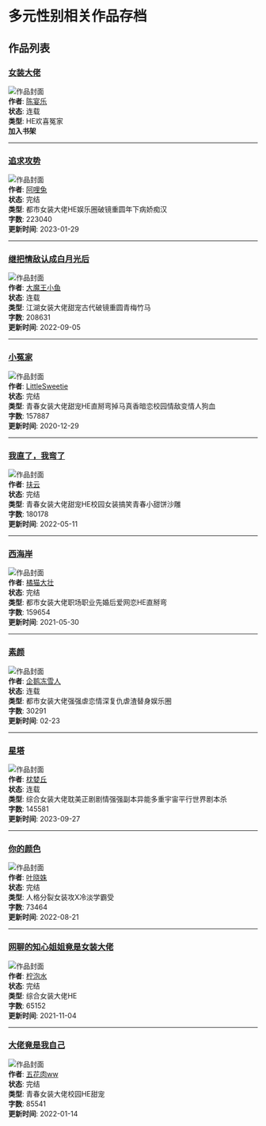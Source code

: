 # 多元性别相关作品存档

## 作品列表

### [女装大佬](https://novel-16074.html)
![作品封面](https://resourcecp-cdn.gongzicp.com/uploads/20190103/97aaa300a28982507c79f64ced81c4e4.jpg?x-oss-process=style/small)  
**作者**: [陈宴乐](https://zone/author-5111.html)  
**状态**: 连载  
**类型**: HE欢喜冤家  
**加入书架**

---

### [追求攻势](https://novel-703243.html)
![作品封面](https://resourcecp-cdn.gongzicp.com/uploads/20220528/0cc147b9f737747b4c314abd2eddf48906.jpg?x-oss-process=style/small)  
**作者**: [阿哩兔](https://zone/author-162776.html)  
**状态**: 完结  
**类型**: 都市女装大佬HE娱乐圈破镜重圆年下病娇痴汉  
**字数**: 223040  
**更新时间**: 2023-01-29  

---

### [继把情敌认成白月光后](https://novel-764721.html)
![作品封面](https://resourcecp-cdn.gongzicp.com/uploads/20240509/0c44ced90ab8c8bfa3b163c51b3f4f7da0.jpg?x-oss-process=style/small)  
**作者**: [大魔王小鱼](https://zone/author-27710.html)  
**状态**: 连载  
**类型**: 江湖女装大佬甜宠古代破镜重圆青梅竹马  
**字数**: 208631  
**更新时间**: 2022-09-05  

---

### [小冤家](https://novel-241354.html)
![作品封面](https://resourcecp-cdn.gongzicp.com/files/images/nocover.jpg?x-oss-process=style/small)  
**作者**: [LittleSweetie](https://zone/author-10815.html)  
**状态**: 完结  
**类型**: 青春女装大佬甜宠HE直掰弯掉马真香暗恋校园情敌变情人狗血  
**字数**: 157887  
**更新时间**: 2020-12-29  

---

### [我直了，我弯了](https://novel-300283.html)
![作品封面](https://resourcecp-cdn.gongzicp.com/uploads/20210321/0cfb4d114f307c74043b2ca08bcb3b4f74.jpg?x-oss-process=style/small)  
**作者**: [扶云](https://zone/author-109362.html)  
**状态**: 完结  
**类型**: 青春女装大佬甜宠HE校园女装搞笑青春小甜饼沙雕  
**字数**: 180178  
**更新时间**: 2022-05-11  

---

### [西海岸](https://novel-258698.html)
![作品封面](https://resourcecp-cdn.gongzicp.com/uploads/20201226/0c5e5371b21f8b5bd3bec4abd27aaaaa13.jpg?x-oss-process=style/small)  
**作者**: [橘猫大壮](https://zone/author-120236.html)  
**状态**: 完结  
**类型**: 都市女装大佬职场职业先婚后爱网恋HE直掰弯  
**字数**: 159654  
**更新时间**: 2021-05-30  

---

### [素颜](https://novel-1786608.html)
![作品封面](https://resourcecp-cdn.gongzicp.com/uploads/20250213/0c800035ed8ae0d9d6cbf1bd4bad7d634d.jpg?x-oss-process=style/small)  
**作者**: [企鹅冻雪人](https://zone/author-286399.html)  
**状态**: 连载  
**类型**: 都市女装大佬强强虐恋情深复仇虐渣替身娱乐圈  
**字数**: 30291  
**更新时间**: 02-23  

---

### [星塔](https://novel-1333331.html)
![作品封面](https://resourcecp-cdn.gongzicp.com/uploads/20230702/0c2cdb65257e4782bd925847282f70ed5a.jpg?x-oss-process=style/small)  
**作者**: [枕婪丘](https://zone/author-218190.html)  
**状态**: 连载  
**类型**: 综合女装大佬耽美正剧剧情强强副本异能多重宇宙平行世界剧本杀  
**字数**: 145581  
**更新时间**: 2023-09-27  

---

### [你的颜色](https://novel-989736.html)
![作品封面](https://resourcecp-cdn.gongzicp.com/uploads/20221224/4ad29a27bfca20e69fbc7766b83cc903.jpg?x-oss-process=style/small)  
**作者**: [叶晓姝](https://zone/author-253775.html)  
**状态**: 完结  
**类型**: 人格分裂女装攻X冷淡学霸受  
**字数**: 73464  
**更新时间**: 2022-08-21  

---

### [网聊的知心姐姐竟是女装大佬](https://novel-321922.html)
![作品封面](https://resourcecp-cdn.gongzicp.com/uploads/20210428/0c0f651fcfa7c6e10ac19eaf2ade74c5ff.jpg?x-oss-process=style/small)  
**作者**: [柠泡水](https://zone/author-156387.html)  
**状态**: 完结  
**类型**: 综合女装大佬HE  
**字数**: 65152  
**更新时间**: 2021-11-04  

---

### [大佬竟是我自己](https://novel-262475.html)
![作品封面](https://resourcecp.cdn.gongzicp.com/uploads/20210105/0c3c9675e0ddf8e8c915942884dc475866.jpg?x-oss-process=style/small)  
**作者**: [五花肉ww](https://zone/author-15184.html)  
**状态**: 完结  
**类型**: 青春女装大佬校园HE甜宠  
**字数**: 85541  
**更新时间**: 2022-01-14  